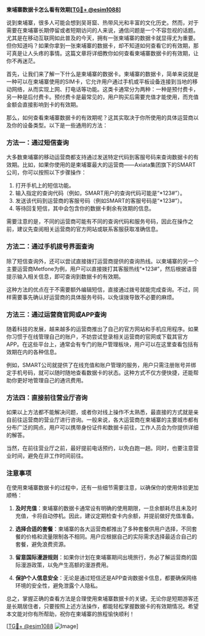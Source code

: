 **柬埔寨数据卡怎么看有效期[[TG💪+ @esim1088](https://t.me/s/esim1088)]**

说到柬埔寨，很多人可能会想到吴哥窟、热带风光和丰富的文化历史。然而，对于需要在柬埔寨长期停留或者短期访问的人来说，通信问题是一个不容忽视的话题。尤其是在移动互联网如此普及的今天，拥有一张柬埔寨的数据卡就显得尤为重要。但你知道吗？如果你拿到一张柬埔寨的数据卡，却不知道如何查看它的有效期，那可真是让人头疼的事情。这篇文章将详细教你如何查看柬埔寨数据卡的有效期，让你不再迷茫。

首先，让我们来了解一下什么是柬埔寨的数据卡。柬埔寨的数据卡，简单来说就是一种可以在柬埔寨使用的SIM卡，它允许用户通过手机或平板设备连接到当地的移动网络，从而实现上网、打电话等功能。这类卡通常分为两种：一种是预付费卡，另一种是后付费卡。预付费卡是最常见的，用户购买后需要充值才能使用，而充值金额会直接影响到卡的有效期。

那么，如何查看柬埔寨数据卡的有效期呢？这其实取决于你所使用的具体运营商以及你的设备类型。以下是一些通用的方法：

### 方法一：通过短信查询

大多数柬埔寨的移动运营商都支持通过发送特定代码到客服号码来查询数据卡的有效期。比如，如果你使用的是柬埔寨最大的运营商——Axiata集团旗下的SMART公司，你可以按照以下步骤操作：

1. 打开手机上的短信功能。
2. 输入指定的查询代码（例如，SMART用户的查询代码可能是“*123#”）。
3. 发送该代码到运营商的客服号码（例如SMART的客服号码是“*123#”）。
4. 等待回复短信，其中会包含你的数据卡剩余有效期的信息。

需要注意的是，不同的运营商可能有不同的查询代码和服务号码，因此在操作之前，建议先查阅相关运营商的官方网站或联系客服获取准确信息。

### 方法二：通过手机拨号界面查询

除了短信查询外，还可以尝试直接拨打运营商提供的查询热线。以柬埔寨的另一个主要运营商Metfone为例，用户可以直接拨打其客服热线“*123#”，然后根据语音提示输入相关信息，即可查询到数据卡的有效期。

这种方法的优点在于不需要额外编辑短信，直接通过拨号就能完成查询。不过，同样需要事先确认好运营商的具体服务号码，以免误拨导致不必要的麻烦。

### 方法三：通过运营商官网或APP查询

随着科技的发展，越来越多的运营商推出了自己的官方网站和手机应用程序。如果你习惯于在线管理自己的账户，不妨尝试登录相关运营商的官网或下载其官方APP。在这些平台上，通常会有专门的账户管理板块，用户可以在这里查看包括有效期在内的各种信息。

例如，SMART公司就提供了在线充值和账户管理的服务，用户只需注册账号并绑定手机号码，就可以随时随地查看数据卡的状态。这种方式不仅方便快捷，还能帮助你更好地管理自己的通讯费用。

### 方法四：直接前往营业厅咨询

如果以上方法都不能解决问题，或者你对线上操作不太熟悉，最直接的方式就是亲自前往运营商的营业厅进行咨询。一般来说，各大运营商在柬埔寨的主要城市都有分布广泛的网点，用户可以携带身份证件和数据卡前往，工作人员会为你提供详细的解答。

当然，在前往营业厅之前，最好提前电话预约，以免白跑一趟。同时，也要注意营业时间，避免在非工作时间前往。

### 注意事项

在使用柬埔寨数据卡的过程中，还有一些细节需要注意，以确保你的使用体验更加顺畅：

1. **及时充值**：柬埔寨的数据卡通常设有明确的使用期限，一旦余额耗尽且未及时充值，卡将自动停机。因此，建议定期检查卡内余额，并提前做好充值准备。

2. **选择合适的套餐**：柬埔寨的各大运营商都推出了多种套餐供用户选择，不同套餐的价格和流量限制各不相同。用户应根据自己的实际需求选择最适合自己的套餐，避免浪费资源。

3. **留意国际漫游规则**：如果你计划在柬埔寨期间出境旅行，务必了解运营商的国际漫游政策，以免产生高额的漫游费用。

4. **保护个人信息安全**：无论是通过短信还是APP查询数据卡信息，都要确保网络环境的安全性，避免泄露个人隐私。

总之，掌握正确的查看方法是合理使用柬埔寨数据卡的关键。无论你是短期游客还是长期居住者，只要按照上述方法操作，都能轻松掌握数据卡的有效期情况。希望本文能对你有所帮助，祝你在柬埔寨的旅程愉快顺利！

[[TG💪+ @esim1088](https://t.me/s/esim1088) ![Image](https://i.postimg.cc/4NQfJmqS/Snipaste-2025-05-13-00-14-12.png)]